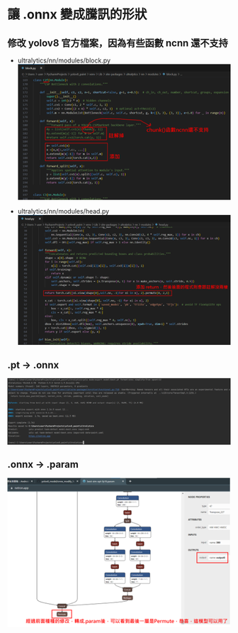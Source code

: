 # 讓 .onnx 變成騰訊的形狀
## 修改 yolov8 官方檔案，因為有些函數 ncnn 還不支持
* ultralytics/nn/modules/block.py
![](block.png)

* ultralytics/nn/modules/head.py
![](head.png)

## .pt -> .onnx
![](export指令.png)

## .onnx -> .param
![](permute.png)
